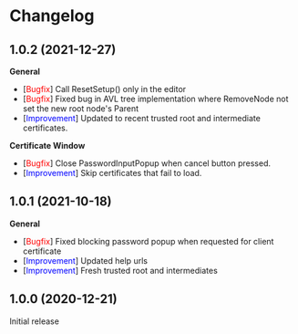 # Changelog

## 1.0.2 (2021-12-27)

**General**

- [<span style="color:red">Bugfix</span>] Call ResetSetup() only in the editor
- [<span style="color:red">Bugfix</span>] Fixed bug in AVL tree implementation where RemoveNode not set the new root node's Parent
- [<span style="color:blue">Improvement</span>] Updated to recent trusted root and intermediate certificates.

**Certificate Window**

- [<span style="color:red">Bugfix</span>] Close PasswordInputPopup when cancel button pressed.
- [<span style="color:blue">Improvement</span>] Skip certificates that fail to load.

## 1.0.1 (2021-10-18)

**General**

- [<span style="color:red">Bugfix</span>] Fixed blocking password popup when requested for client certificate
- [<span style="color:blue">Improvement</span>] Updated help urls
- [<span style="color:blue">Improvement</span>] Fresh trusted root and intermediates

## 1.0.0 (2020-12-21)

Initial release